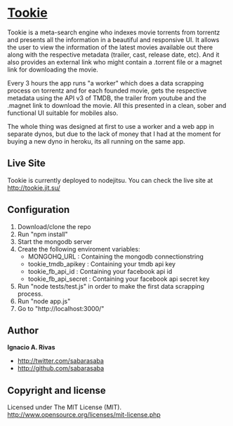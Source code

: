 [Tookie](http://tookie.jit.su/)
=================

Tookie is a meta-search engine who indexes movie torrents from torrentz and presents all the information in a beautiful and responsive UI. It allows the user to view the information of the latest movies available out there along with the respective metadata (trailer, cast, release date, etc). And it also provides an external link who might contain a .torrent file or a magnet link for downloading the movie.

Every 3 hours the app runs "a worker" which does a data scrapping process on torrentz and for each founded movie, gets the respective metadata using the API v3 of TMDB, the trailer from youtube and the .magnet link to download the movie. All this presented in a clean, sober and functional UI suitable for mobiles also.

The whole thing was designed at first to use a worker and a web app in separate dynos, but due to the lack of money that I had at the moment for buying a new dyno in heroku, its all running on the same app. 

Live Site
---------

Tookie is currently deployed to nodejitsu. You can check the live site at http://tookie.jit.su/

Configuration
--------------

1. Download/clone the repo
2. Run "npm install"
3. Start the mongodb server
4. Create the following enviroment variables:
	* MONGOHQ_URL : Containing the mongodb connectionstring
	* tookie_tmdb_apikey : Containing your tmdb api key
	* tookie_fb_api_id : Containing your facebook api id
	* tookie_fb_api_secret : Containing your facebook api secret key
5. Run "node tests/test.js" in order to make the first data scrapping process.
6. Run "node app.js"
7. Go to "http://localhost:3000/"

Author
-------

**Ignacio A. Rivas**

+ http://twitter.com/sabarasaba
+ http://github.com/sabarasaba

Copyright and license
---------------------

Licensed under The MIT License (MIT). http://www.opensource.org/licenses/mit-license.php